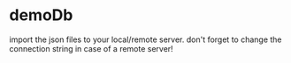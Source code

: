 # demoDb

import the json files to your local/remote server.
don't forget to change the connection string in case of a remote server!
